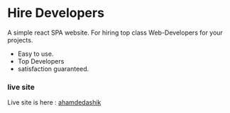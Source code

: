 # Hire Developers
A simple react SPA website. For hiring top class Web-Developers for your projects.

- Easy to use.
- Top Developers
- satisfaction guaranteed.

### live site
Live site is here : [ahamdedashik](https://ahamedashik.com/)
